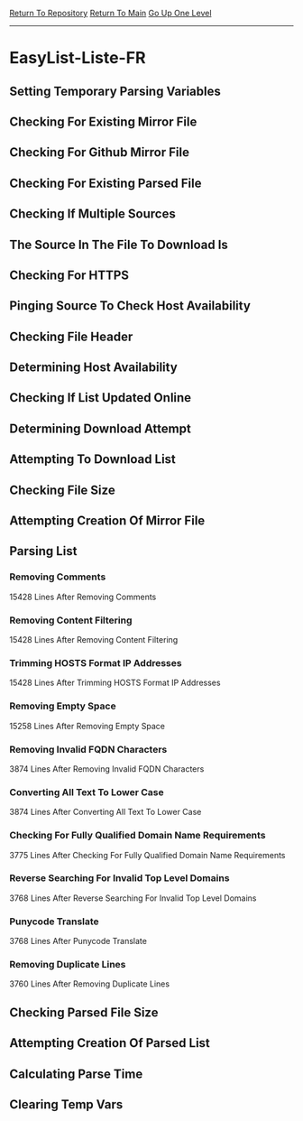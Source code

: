 [Return To Repository](https://github.com/deathbybandaid/piholeparser/)
[Return To Main](https://github.com/deathbybandaid/piholeparser/blob/master/RecentRunLogs/Mainlog.md)
[Go Up One Level](https://github.com/deathbybandaid/piholeparser/blob/master/RecentRunLogs/TopLevelScripts/30-Processing-External-Blacklists.md)
____________________________________
# EasyList-Liste-FR
## Setting Temporary Parsing Variables
## Checking For Existing Mirror File
## Checking For Github Mirror File
## Checking For Existing Parsed File
## Checking If Multiple Sources
## The Source In The File To Download Is
## Checking For HTTPS
## Pinging Source To Check Host Availability
## Checking File Header
## Determining Host Availability
## Checking If List Updated Online
## Determining Download Attempt
## Attempting To Download List
## Checking File Size
## Attempting Creation Of Mirror File
## Parsing List
### Removing Comments
15428 Lines After Removing Comments
### Removing Content Filtering
15428 Lines After Removing Content Filtering
### Trimming HOSTS Format IP Addresses
15428 Lines After Trimming HOSTS Format IP Addresses
### Removing Empty Space
15258 Lines After Removing Empty Space
### Removing Invalid FQDN Characters
3874 Lines After Removing Invalid FQDN Characters
### Converting All Text To Lower Case
3874 Lines After Converting All Text To Lower Case
### Checking For Fully Qualified Domain Name Requirements
3775 Lines After Checking For Fully Qualified Domain Name Requirements
### Reverse Searching For Invalid Top Level Domains
3768 Lines After Reverse Searching For Invalid Top Level Domains
### Punycode Translate
3768 Lines After Punycode Translate
### Removing Duplicate Lines
3760 Lines After Removing Duplicate Lines
## Checking Parsed File Size
## Attempting Creation Of Parsed List
## Calculating Parse Time
## Clearing Temp Vars
